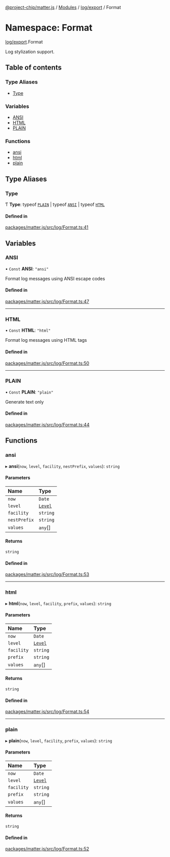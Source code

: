 [@project-chip/matter.js](../README.md) / [Modules](../modules.md) / [log/export](log_export.md) / Format

# Namespace: Format

[log/export](log_export.md).Format

Log stylization support.

## Table of contents

### Type Aliases

- [Type](log_export.Format.md#type)

### Variables

- [ANSI](log_export.Format.md#ansi)
- [HTML](log_export.Format.md#html)
- [PLAIN](log_export.Format.md#plain)

### Functions

- [ansi](log_export.Format.md#ansi-1)
- [html](log_export.Format.md#html-1)
- [plain](log_export.Format.md#plain-1)

## Type Aliases

### Type

Ƭ **Type**: typeof [`PLAIN`](log_export.Format.md#plain) \| typeof [`ANSI`](log_export.Format.md#ansi) \| typeof [`HTML`](log_export.Format.md#html)

#### Defined in

[packages/matter.js/src/log/Format.ts:41](https://github.com/project-chip/matter.js/blob/558e12c94a201592c28c7bc0743705360b3e5ca6/packages/matter.js/src/log/Format.ts#L41)

## Variables

### ANSI

• `Const` **ANSI**: ``"ansi"``

Format log messages using ANSI escape codes

#### Defined in

[packages/matter.js/src/log/Format.ts:47](https://github.com/project-chip/matter.js/blob/558e12c94a201592c28c7bc0743705360b3e5ca6/packages/matter.js/src/log/Format.ts#L47)

___

### HTML

• `Const` **HTML**: ``"html"``

Format log messages using HTML tags

#### Defined in

[packages/matter.js/src/log/Format.ts:50](https://github.com/project-chip/matter.js/blob/558e12c94a201592c28c7bc0743705360b3e5ca6/packages/matter.js/src/log/Format.ts#L50)

___

### PLAIN

• `Const` **PLAIN**: ``"plain"``

Generate text only

#### Defined in

[packages/matter.js/src/log/Format.ts:44](https://github.com/project-chip/matter.js/blob/558e12c94a201592c28c7bc0743705360b3e5ca6/packages/matter.js/src/log/Format.ts#L44)

## Functions

### ansi

▸ **ansi**(`now`, `level`, `facility`, `nestPrefix`, `values`): `string`

#### Parameters

| Name | Type |
| :------ | :------ |
| `now` | `Date` |
| `level` | [`Level`](../enums/log_export.Level.md) |
| `facility` | `string` |
| `nestPrefix` | `string` |
| `values` | `any`[] |

#### Returns

`string`

#### Defined in

[packages/matter.js/src/log/Format.ts:53](https://github.com/project-chip/matter.js/blob/558e12c94a201592c28c7bc0743705360b3e5ca6/packages/matter.js/src/log/Format.ts#L53)

___

### html

▸ **html**(`now`, `level`, `facility`, `prefix`, `values`): `string`

#### Parameters

| Name | Type |
| :------ | :------ |
| `now` | `Date` |
| `level` | [`Level`](../enums/log_export.Level.md) |
| `facility` | `string` |
| `prefix` | `string` |
| `values` | `any`[] |

#### Returns

`string`

#### Defined in

[packages/matter.js/src/log/Format.ts:54](https://github.com/project-chip/matter.js/blob/558e12c94a201592c28c7bc0743705360b3e5ca6/packages/matter.js/src/log/Format.ts#L54)

___

### plain

▸ **plain**(`now`, `level`, `facility`, `prefix`, `values`): `string`

#### Parameters

| Name | Type |
| :------ | :------ |
| `now` | `Date` |
| `level` | [`Level`](../enums/log_export.Level.md) |
| `facility` | `string` |
| `prefix` | `string` |
| `values` | `any`[] |

#### Returns

`string`

#### Defined in

[packages/matter.js/src/log/Format.ts:52](https://github.com/project-chip/matter.js/blob/558e12c94a201592c28c7bc0743705360b3e5ca6/packages/matter.js/src/log/Format.ts#L52)
